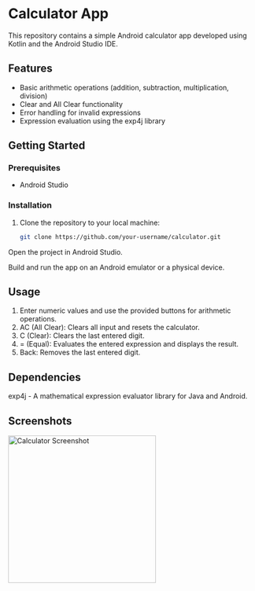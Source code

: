 # Calculator App

This repository contains a simple Android calculator app developed using Kotlin and the Android Studio IDE.

## Features

- Basic arithmetic operations (addition, subtraction, multiplication, division)
- Clear and All Clear functionality
- Error handling for invalid expressions
- Expression evaluation using the exp4j library

## Getting Started

### Prerequisites

- Android Studio

### Installation

1. Clone the repository to your local machine:

   ```bash
   git clone https://github.com/your-username/calculator.git

Open the project in Android Studio.

Build and run the app on an Android emulator or a physical device.

## Usage

1. Enter numeric values and use the provided buttons for arithmetic operations.
2. AC (All Clear): Clears all input and resets the calculator.
3. C (Clear): Clears the last entered digit.
4. = (Equal): Evaluates the entered expression and displays the result.
5. Back: Removes the last entered digit.
   
## Dependencies
exp4j - A mathematical expression evaluator library for Java and Android.

## Screenshots

<img src="https://github.com/vi14m/Calculator_/blob/master/calculator_screenshot" width="300" alt="Calculator Screenshot">
